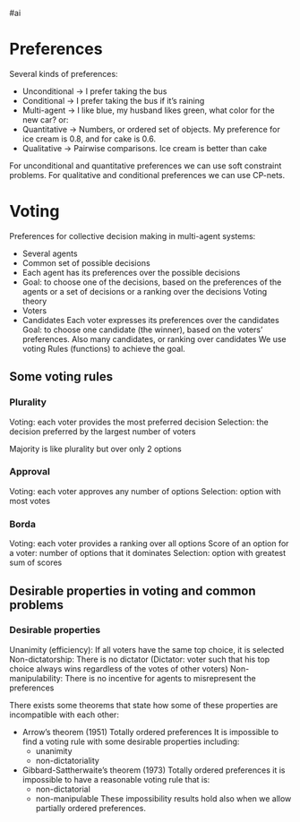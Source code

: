 #ai
# Preferences 
Several kinds of preferences:
* Unconditional -> I prefer taking the bus
* Conditional -> I prefer taking the bus if it’s raining
* Multi-agent -> I like blue, my husband likes green, what color for the new car?
or: 
* Quantitative -> Numbers, or ordered set of objects. My preference for ice cream is 0.8, and for cake is 0.6.
* Qualitative -> Pairwise comparisons. Ice cream is better than cake

For unconditional and quantitative preferences we can use soft constraint problems.
For qualitative and conditional preferences we can use CP-nets.

# Voting
Preferences for collective decision making in multi-agent systems:
* Several agents
* Common set of possible decisions
* Each agent has its preferences over the possible decisions
* Goal: to choose one of the decisions, based on the preferences of the agents or a set of decisions or a ranking over the decisions
Voting theory
* Voters
* Candidates
Each voter expresses its preferences over the candidates
Goal: to choose one candidate (the winner), based on the voters’ preferences. Also many candidates, or ranking over
candidates
We use voting Rules (functions) to achieve the goal.
## Some voting rules
### Plurality
Voting: each voter provides the most preferred decision
Selection: the decision preferred by the largest number of voters

Majority is like plurality but over only 2 options

### Approval 
Voting: each voter approves any number of options
Selection: option with most votes

### Borda 
Voting: each voter provides a ranking over all options
Score of an option for a voter: number of options that it dominates
Selection: option with greatest sum of scores

## Desirable properties in voting and common problems
### Desirable properties 
Unanimity (efficiency): If all voters have the same top choice, it is selected
Non-dictatorship: There is no dictator (Dictator: voter such that his top choice always wins regardless of the votes of other voters)
Non-manipulability: There is no incentive for agents to misrepresent the preferences

There exists some theorems that state how some of these properties are incompatible with each other:
* Arrow’s theorem (1951)
	Totally ordered preferences 
	It is impossible to find a voting rule with some desirable properties including:
	* unanimity
	* non-dictatoriality
* Gibbard-Sattherwaite’s theorem (1973)
	Totally ordered preferences it is impossible to have a reasonable voting rule that is:
	* non-dictatorial
	* non-manipulable
These impossibility results hold also when we allow partially ordered preferences.
